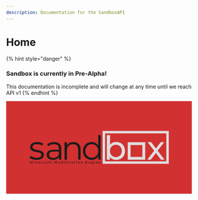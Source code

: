 ```yaml
---
description: Documentation for the SandboxAPI
---
```


# Home

{% hint style="danger" %}
### Sandbox is currently in Pre-Alpha!

This documentation is incomplete and will change at any time until we reach API v1
{% endhint %}

![](.gitbook/assets/github.png)





